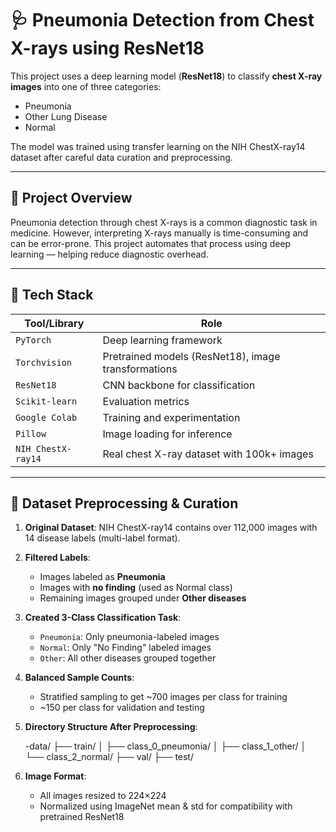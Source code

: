 # 🩺 Pneumonia Detection from Chest X-rays using ResNet18

This project uses a deep learning model (**ResNet18**) to classify **chest X-ray images** into one of three categories:

- Pneumonia
- Other Lung Disease
- Normal

The model was trained using transfer learning on the NIH ChestX-ray14 dataset after careful data curation and preprocessing.

---

## 🧠 Project Overview

Pneumonia detection through chest X-rays is a common diagnostic task in medicine. However, interpreting X-rays manually is time-consuming and can be error-prone. This project automates that process using deep learning — helping reduce diagnostic overhead.

---

## 🧰 Tech Stack

| Tool/Library     | Role |
|------------------|------|
| `PyTorch`        | Deep learning framework |
| `Torchvision`    | Pretrained models (ResNet18), image transformations |
| `ResNet18`       | CNN backbone for classification |
| `Scikit-learn`   | Evaluation metrics |
| `Google Colab`   | Training and experimentation |
| `Pillow`         | Image loading for inference |
| `NIH ChestX-ray14` | Real chest X-ray dataset with 100k+ images |

---

## 🧪 Dataset Preprocessing & Curation

1. **Original Dataset**: NIH ChestX-ray14 contains over 112,000 images with 14 disease labels (multi-label format).
2. **Filtered Labels**:
   - Images labeled as **Pneumonia**
   - Images with **no finding** (used as Normal class)
   - Remaining images grouped under **Other diseases**
3. **Created 3-Class Classification Task**:
   - `Pneumonia`: Only pneumonia-labeled images
   - `Normal`: Only "No Finding" labeled images
   - `Other`: All other diseases grouped together
4. **Balanced Sample Counts**:
   - Stratified sampling to get ~700 images per class for training
   - ~150 per class for validation and testing
5. **Directory Structure After Preprocessing**:

   -data/ ├── train/ │ ├── class_0_pneumonia/ │ ├── class_1_other/ │ └── class_2_normal/ ├── val/ ├── test/

6. **Image Format**:
   - All images resized to 224×224
   - Normalized using ImageNet mean & std for compatibility with pretrained ResNet18